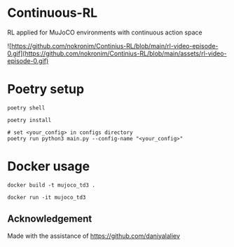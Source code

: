 # Continuous-RL

RL applied for MuJoCO environments with continuous action space

![https://github.com/nokronim/Continius-RL/blob/main/rl-video-episode-0.gif](https://github.com/nokronim/Continius-RL/blob/main/assets/rl-video-episode-0.gif)

# Poetry setup
```
poetry shell

poetry install

# set <your_config> in configs directory
poetry run python3 main.py --config-name "<your_config>"
```

# Docker usage
```
docker build -t mujoco_td3 .

docker run -it mujoco_td3
```
## Acknowledgement
Made with the assistance of https://github.com/daniyalaliev
